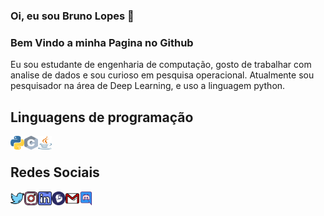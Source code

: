### Oi, eu sou Bruno Lopes 👋
### Bem Vindo a minha Pagina no Github

<!--
### Hi, I'm Bruno Lopes 👋
### Welcome to my github page
-->

Eu sou estudante de engenharia de computação, gosto de trabalhar com analise de dados e sou curioso em pesquisa operacional.
Atualmente sou pesquisador na área de Deep Learning, e uso a linguagem python.

<!--
I'm a computer engineering student, I like to work with data analysis and I'm curious about operational research.<br />
I currently do research in the deep learning area, and use the python language.<br />
-->

<!--
### Programming languages
-->
## Linguagens de programação

<img align="left" alt="Python" width="22px" height="22px" src="https://github.com/b8run/b8run/blob/main/Linguagem%20de%20programa%C3%A7%C3%A3o/python.svg" />
<img align="left" alt="C" width="22px" height="22px" src="https://github.com/b8run/b8run/blob/main/Linguagem%20de%20programa%C3%A7%C3%A3o/c.svg" />
<img align="left" alt="Java" width="22px" height="22px" src="https://github.com/b8run/b8run/blob/main/Linguagem%20de%20programa%C3%A7%C3%A3o/java.svg" /><br />

<!--
### Social networks
-->

## Redes Sociais

<a href="https://twitter.com/b8run">
  <img align="left" alt="Bruno Twitter" width="22px" height="22px" src="https://github.com/b8run/b8run/blob/main/Icones/twitter.svg" />
</a>
<a href="https://www.instagram.com/b8run/">
  <img align="left" alt="Bruno Instagran" width="22px" height="22px" src="https://github.com/b8run/b8run/blob/main/Icones/instagram.svg" />
</a>
<a href="https://www.linkedin.com/in/b8run/">
  <img align="left" alt="Bruno Linkedin" width="22px" height="22px" src="https://github.com/b8run/b8run/blob/main/Icones/linkedin.svg" />
</a>
<a href="http://lattes.cnpq.br/6239440206500645">
  <img align="left" alt="Bruno Lattes" width="22px" height="22px" src="https://github.com/b8run/b8run/blob/main/Icones/lattes.svg" />
</a>
<a href="mailto:bruno.soarez08@gmail.com">
  <img align="left" alt="Bruno Mail" width="22px" height="22px" src="https://github.com/b8run/b8run/blob/main/Icones/gmail.png" />
</a>
<a href="mailto:b8run#3271" _target="blank">
  <img align="left" alt="Bruno Discord" width="22px" height="22px" src="https://github.com/b8run/b8run/blob/main/Icones/discord.svg" />
</a>
<br />
<!--
**b8run/b8run** is a ✨ _special_ ✨ repository because its `README.md` (this file) appears on your GitHub profile.

Here are some ideas to get you started:

- 🔭 I’m currently working on ...
- 🌱 I’m currently learning ...
- 👯 I’m looking to collaborate on ...
- 🤔 I’m looking for help with ...
- 💬 Ask me about ...
- 📫 How to reach me: ...
- 😄 Pronouns: ...
- ⚡ Fun fact: ...
-->
